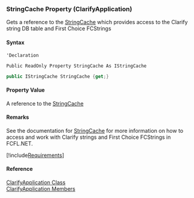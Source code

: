 ﻿### StringCache Property (ClarifyApplication)

Gets a reference to the [StringCache](fcSDK~FChoice.Foundation.Clarify.StringCache.md) which provides access to the Clarify string DB table and First Choice FCStrings

#### Syntax

```vbnet
'Declaration

Public ReadOnly Property StringCache As IStringCache
```

```csharp
public IStringCache StringCache {get;}
```

#### Property Value

A reference to the [StringCache](fcSDK~FChoice.Foundation.Clarify.StringCache.md)

#### Remarks

See the documentation for [StringCache](fcSDK~FChoice.Foundation.Clarify.StringCache.md) for more information on how to access and work with Clarify strings and First Choice FCStrings in FCFL.NET.

[!include[Requirements](../partials/requirements.md)]

#### Reference

[ClarifyApplication Class](fcSDK~FChoice.Foundation.Clarify.ClarifyApplication.md)  
[ClarifyApplication Members](fcSDK~FChoice.Foundation.Clarify.ClarifyApplication_members.md)